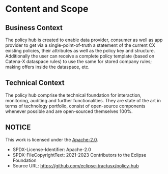 # Content and Scope

## Business Context

The policy hub is created to enable data provider, consumer as well as app provider to get via a single-point-of-truth a statement of the current CX existing policies, their attributes as well as the policy key and structure.
Additionally the user can receive a complete policy template (based on Catena-X dataspace rules) to use the same for stored company rules; making offers inside the dataspace, etc.

## Technical Context

The policy hub comprise the technical foundation for interaction, monitoring, auditing and further functionalities. They are state of the art in terms of technology portfolio, consist of open-source components whenever possible and are open-sourced themselves 100%.

## NOTICE

This work is licensed under the [Apache-2.0](https://www.apache.org/licenses/LICENSE-2.0).

- SPDX-License-Identifier: Apache-2.0
- SPDX-FileCopyrightText: 2021-2023 Contributors to the Eclipse Foundation
- Source URL: https://github.com/eclipse-tractusx/policy-hub
